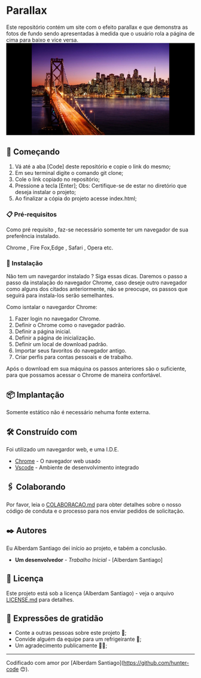 # Parallax

Este repositório contém um site com o efeito parallax e que demonstra as fotos de fundo sendo apresentadas à medida que o usuário rola a página de cima para baixo e vice versa.
<img src="src/images/Screenshot_01.jpg" alt="Cidade luminosa"/>
## 🚀 Começando
<ol>
<li> Vá até a aba [Code] deste repositório e copie o link do mesmo; </li>
<li> Em seu terminal digite o comando git clone;</li>
<li> Cole o link copiado no repositório;</li>
<li> Pressione a tecla [Enter];
Obs: Certifique-se de estar no diretório que deseja instalar o projeto;</li>
<li>Ao finalizar a cópia do projeto acesse index.html;</li>
</ol>

### 📋 Pré-requisitos

Como pré requisito , faz-se necessário somente ter um navegador de sua preferência instalado.

Chrome , Fire Fox,Edge , Safari , Opera etc.

### 🔧 Instalação

Não tem um navegardor instalado ? Siga essas dicas. Daremos o passo a passo da instalação do navegador Chrome, caso deseje outro navegador como alguns dos citados anteriormente, não se preocupe, os passos que seguirá para instala-los serão semelhantes.

Como isntalar o navegardor Chrome:
<ol>
<li>Fazer login no navegador Chrome.</li>
<li>Definir o Chrome como o navegador padrão.</li>
<li>Definir a página inicial.</li>
 <li>Definir a página de inicialização.</li>
<li>Definir um local de download padrão.</li>
 <li>Importar seus favoritos do navegador antigo.</li>
<li>Criar perfis para contas pessoais e de trabalho.</li> 
</ol>
Após o download em sua máquina os passos anteriores são o suficiente, para que possamos acessar o Chrome de maneira confortável.

## 📦 Implantação

Somente estático não é necessário nehuma fonte externa.

## 🛠️ Construído com

Foi utilizado um navegardor web, e uma I.D.E.

* [Chrome](https://www.google.com/chrome/) - O navegador web usado
* [Vscode](https://code.visualstudio.com/download) - Ambiente de desenvolvimento integrado   

## 🖇️ Colaborando

Por favor, leia o [COLABORACAO.md](https://gist.github.com/usuario/linkParaInfoSobreContribuicoes) para obter detalhes sobre o nosso código de conduta e o processo para nos enviar pedidos de solicitação.

## ✒️ Autores

Eu Alberdam Santiago dei início ao projeto, e tabém a conclusão.

* **Um desenvolvedor** - *Trabalho Inicial* - [Alberdam Santiago]

## 📄 Licença

Este projeto está sob a licença (Alberdam Santiago) - veja o arquivo [LICENSE.md](https://github.com/usuario/projeto/licenca) para detalhes.

## 🎁 Expressões de gratidão

* Conte a outras pessoas sobre este projeto 📢;
* Convide alguém da equipe para um refrigeirante 🥤;
* Um agradecimento publicamente 🧑‍🎤;


---
Codificado com amor por [Alberdam Santiago](https://github.com/hunter-code 😊).
